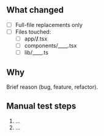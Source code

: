 ## What changed
- [ ] Full-file replacements only
- [ ] Files touched:
  - [ ] app/____/____.tsx
  - [ ] components/____.tsx
  - [ ] lib/____.ts

## Why
Brief reason (bug, feature, refactor).

## Manual test steps
1. …
2. …
